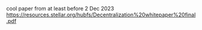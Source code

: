 cool paper from at least before 2 Dec 2023
https://resources.stellar.org/hubfs/Decentralization%20whitepaper%20final.pdf
